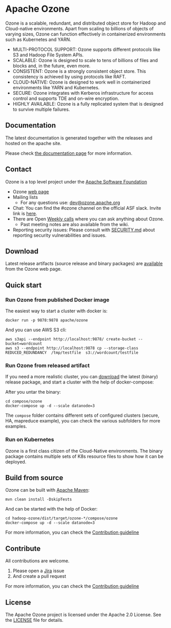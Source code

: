 

Apache Ozone
===

Ozone is a scalable, redundant, and distributed object store for Hadoop and Cloud-native environments. Apart from scaling to billions of objects of varying sizes, Ozone can function effectively in containerized environments such as Kubernetes and YARN.


 * MULTI-PROTOCOL SUPPORT: Ozone supports different protocols like S3 and Hadoop File System APIs.
 * SCALABLE: Ozone is designed to scale to tens of billions of files and blocks and, in the future, even more.
 * CONSISTENT: Ozone is a strongly consistent object store. This consistency is achieved by using protocols like RAFT.
 * CLOUD-NATIVE: Ozone is designed to work well in containerized environments like YARN and Kubernetes.
 * SECURE: Ozone integrates with Kerberos infrastructure for access control and supports TDE and on-wire encryption.
 * HIGHLY AVAILABLE: Ozone is a fully replicated system that is designed to survive multiple failures.

## Documentation

The latest documentation is generated together with the releases and hosted on the apache site.

Please check [the documentation page](https://ozone.apache.org/docs/) for more information.

## Contact

Ozone is a top level project under the [Apache Software Foundation](https://apache.org)

 * Ozone [web page](https://ozone.apache.org)
 * Mailing lists
     * For any questions use: [dev@ozone.apache.org](https://lists.apache.org/list.html?dev@ozone.apache.org)
 * Chat: You can find the #ozone channel on the official ASF slack. Invite link is [here](http://s.apache.org/slack-invite).
 * There are Open [Weekly calls](https://cwiki.apache.org/confluence/display/OZONE/Ozone+Community+Calls) where you can ask anything about Ozone.
     * Past meeting notes are also available from the wiki.
 * Reporting security issues: Please consult with [SECURITY.md](./SECURITY.md) about reporting security vulnerabilities and issues.

## Download

Latest release artifacts (source release and binary packages) are [available](https://ozone.apache.org/downloads/) from the Ozone web page.

## Quick start

### Run Ozone from published Docker image

The easiest way to start a cluster with docker is:

```
docker run -p 9878:9878 apache/ozone
```

And you can use AWS S3 cli:

```
aws s3api --endpoint http://localhost:9878/ create-bucket --bucket=wordcount
aws s3 --endpoint http://localhost:9878 cp --storage-class REDUCED_REDUNDANCY  /tmp/testfile  s3://wordcount/testfile
```

### Run Ozone from released artifact

If you need a more realistic cluster, you can [download](https://ozone.apache.org/downloads/) the latest (binary) release package, and start a cluster with the help of docker-compose:

After you untar the binary:

```
cd compose/ozone
docker-compose up -d --scale datanode=3
```

The `compose` folder contains different sets of configured clusters (secure, HA, mapreduce example), you can check the various subfolders for more examples.

### Run on Kubernetes

Ozone is a first class citizen of the Cloud-Native environments. The binary package contains multiple sets of K8s resource files to show how it can be deployed.

## Build from source

Ozone can be built with [Apache Maven](https://maven.apache.org):

```
mvn clean install -DskipTests
```

And can be started with the help of Docker:

```
cd hadoop-ozone/dist/target/ozone-*/compose/ozone
docker-compose up -d --scale datanode=3
```
For more information, you can check the [Contribution guideline](./CONTRIBUTING.md)

## Contribute

All contributions are welcome.

 1. Please open a [Jira](https://issues.apache.org/jira/projects/HDDS/issues) issue
 2. And create a pull request

For more information, you can check the [Contribution guideline](./CONTRIBUTING.md)

## License

The Apache Ozone project is licensed under the Apache 2.0 License. See the [LICENSE](./LICENSE.txt) file for details.
